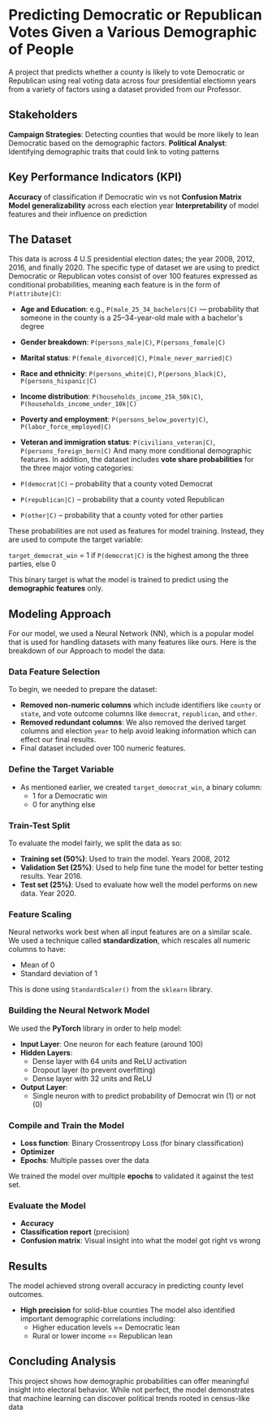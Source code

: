 # Predicting Democratic or Republican Votes Given a Various Demographic of People 
A project that predicts whether a county is likely to vote Democratic or Republican using real voting data across four presidential electiomn years from a variety of factors using a dataset provided from our Professor.

## Stakeholders
**Campaign Strategies**: Detecting counties that would be more likely to lean Democratic based on the demographic factors.
**Political Analyst**: Identifying demographic traits that could link to voting patterns

## Key Performance Indicators (KPI)
**Accuracy** of classification if Democratic win vs not
**Confusion Matrix**
**Model generalizability** across each election year
**Interpretability** of model features and their influence on prediction

## The Dataset
This data is across 4 U.S presidential election dates; the year 2008, 2012, 2016, and finally 2020.
The specific type of dataset we are using to predict Democratic or Republican votes consist of over 100 features expressed as conditional probabilities, meaning each feature is in the form of `P(attribute|C)`:
- **Age and Education**: e.g., `P(male_25_34_bachelors|C)` — probability that someone in the county is a 25–34-year-old male with a bachelor's degree
- **Gender breakdown**: `P(persons_male|C)`, `P(persons_female|C)`
- **Marital status**: `P(female_divorced|C)`, `P(male_never_married|C)`
- **Race and ethnicity**: `P(persons_white|C)`, `P(persons_black|C)`, `P(persons_hispanic|C)`
- **Income distribution**: `P(households_income_25k_50k|C)`, `P(households_income_under_10k|C)`
- **Poverty and employment**: `P(persons_below_poverty|C)`, `P(labor_force_employed|C)`
- **Veteran and immigration status**: `P(civilians_veteran|C)`, `P(persons_foreign_born|C)`
And many more conditional demographic features.
In addition, the dataset includes **vote share probabilities** for the three major voting categories:

- `P(democrat|C)` – probability that a county voted Democrat
- `P(republican|C)` – probability that a county voted Republican
- `P(other|C)` – probability that a county voted for other parties

These probabilities are not used as features for model training. Instead, they are used to compute the target variable:

 `target_democrat_win` = 1 if `P(democrat|C)` is the highest among the three parties, else 0

This binary target is what the model is trained to predict using the **demographic features** only.


## Modeling Approach
For our model, we used a Neural Network (NN), which is a popular model that is used for handling datasets with many features like ours.
Here is the breakdown of our Approach to model the data:
### Data Feature Selection

To begin, we needed to prepare the dataset:

- **Removed non-numeric columns** which include identifiers like `county` or `state`, and vote outcome columns like `democrat`, `republican`, and `other`.
- **Removed redundant columns**: We also removed the derived target columns and election `year` to help avoid leaking information which can effect our final results.
- Final dataset included over 100 numeric features.

### Define the Target Variable

- As mentioned earlier, we created `target_democrat_win`, a binary column:
  - 1 for a Democratic win
  - 0 for anything else

### Train-Test Split

To evaluate the model fairly, we split the data as so:

- **Training set (50%)**: Used to train the model. Years 2008, 2012
- **Validation Set (25%)**: Used to help fine tune the model for better testing results. Year 2016.
- **Test set (25%)**: Used to evaluate how well the model performs on new data. Year 2020.

### Feature Scaling

Neural networks work best when all input features are on a similar scale. We used a technique called **standardization**, which rescales all numeric columns to have:

- Mean of 0
- Standard deviation of 1

This is done using `StandardScaler()` from the `sklearn` library.

### Building the Neural Network Model

We used the **PyTorch** library in order to help model:

- **Input Layer**: One neuron for each feature (around 100)
- **Hidden Layers**:
  - Dense layer with 64 units and ReLU activation
  - Dropout layer (to prevent overfitting)
  - Dense layer with 32 units and ReLU
- **Output Layer**:
  - Single neuron with to predict probability of Democrat win (1) or not (0)

### Compile and Train the Model

- **Loss function**: Binary Crossentropy Loss (for binary classification)
- **Optimizer**
- **Epochs**: Multiple passes over the data

We trained the model over multiple **epochs** to validated it against the test set.

### Evaluate the Model

- **Accuracy**
- **Classification report** (precision)
- **Confusion matrix**: Visual insight into what the model got right vs wrong


## Results
The model achieved strong overall accuracy in predicting county level outcomes.
- **High precision** for solid-blue counties
The model also identified important demographic correlations including:
  - Higher education levels == Democratic lean
  - Rural or lower income == Republican lean

## Concluding Analysis
This project shows how demographic probabilities can offer meaningful insight into electoral behavior. While not perfect, the model demonstrates that machine learning can discover political trends rooted in census-like data